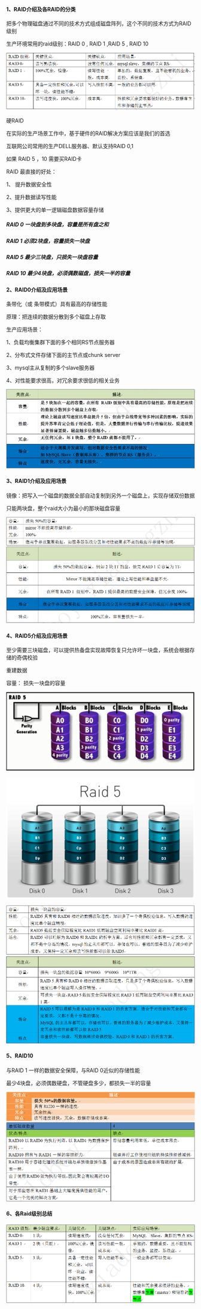 #### 1、RAID介绍及各RAID的分类

把多个物理磁盘通过不同的技术方式组成磁盘阵列，这个不同的技术方式为RAID级别

生产环境常用的raid级别：RAID 0 , RAID 1 ,RAID 5 , RAID 10

![](/assets/tab35-1.png)

硬RAID

在实际的生产场景工作中，基于硬件的RAID解决方案应该是我们的首选

互联网公司常用的生产DELL服务器、默认支持RAID 0,1

如果 RAID 5 ，10  需要买RAID卡

RAID 最直接的好处：

1、 提升数据安全性

2、提升数据读写性能

3、提供更大的单一逻辑磁盘数据容量存储

##### RAID 0  一块盘到多块盘，容量是所有盘之和

##### RAID 1  必须2块盘，容量损失一块盘

##### RAID 5  最少三块盘，只损失一块盘容量

##### RAID 10  最少4块盘，必须偶数磁盘，损失一半的容量

#### 2、RAID0介绍及应用场景

条带化（或 条带模式）具有最高的存储性能

原理：把连续的数据分散到多个磁盘上存取

生产应用场景：

1、负载均衡集群下面的多个相同RS节点服务器

2、分布式文件存储下面的主节点或chunk server

3、mysql主从复制的多个slave服务器

4、对性能要求很高，对冗余要求很低的相关业务

![](/assets/tab35-2.png)

#### 3、RAID1介绍及应用场景

镜像：把写入一个磁盘的数据全部自动复制到另外一个磁盘上，实现存储双份数据

只能两块盘，整个raid大小为最小的那块磁盘容量

![](/assets/tab35-3.png)![](/assets/tab35-4.png)

#### 4、RAID5介绍及应用场景

至少需要三块磁盘，可以提供热备盘实现故障恢复只允许坏一块盘，系统会根据存储的奇偶校验

重建数据

容量： 损失一块盘的容量

![](/assets/tab35-5.png)

![](/assets/tab35-6.png)

![](/assets/tab35-7.png)![](/assets/tab35-8.png)

#### 5、RAID10

与RAID 1 一样的数据安全保障，与RAID 0近似的存储性能

最少4块盘，必须偶数硬盘，不管硬盘多少，都损失一半的容量

![](/assets/tab35-9.png)![](/assets/tab35-10.png)

#### 6、各Raid级别总结

#### ![](/assets/tab35-11.png)



